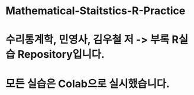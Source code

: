 # Mathematical-Staitstics-R-Practice

# 수리통계학, 민영사, 김우철 저 -> 부록 R실습 Repository입니다.

# 모든 실습은 Colab으로 실시했습니다.
